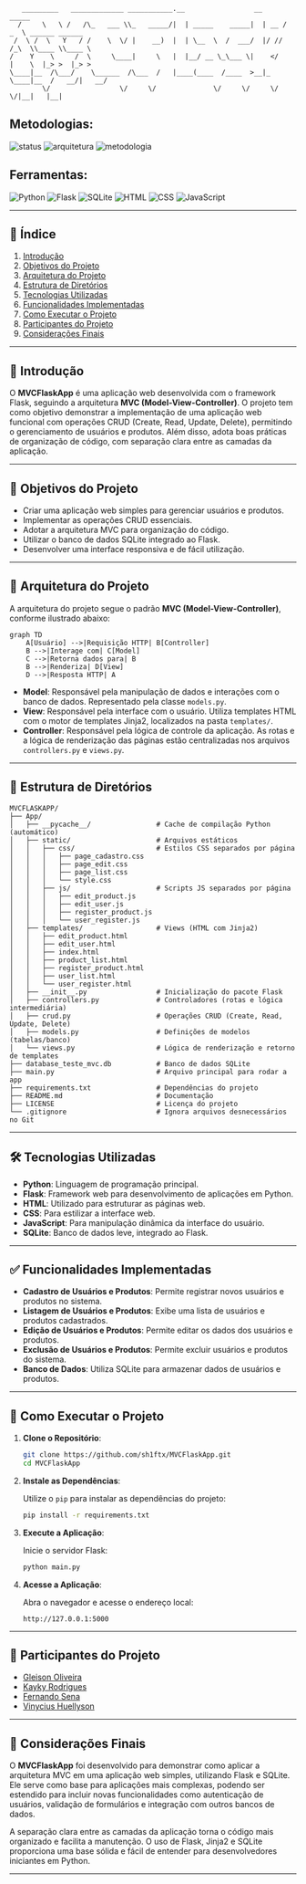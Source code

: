 
```
   _________   _____________ ___________.__                 __      _____                 
  /     \   \ /   /\_   ___ \\_   _____/|  | _____    _____|  | __ /  _  \ ______ ______  
 /  \ /  \   Y   / /    \  \/ |    __)  |  | \__  \  /  ___/  |/ //  /_\  \\____ \\____ \ 
/    Y    \     /  \     \____|     \   |  |__/ __ \_\___ \|    </    |    \  |_> >  |_> >
\____|__  /\___/    \______  /\___  /   |____(____  /____  >__|_ \____|__  /   __/|   __/ 
        \/                 \/     \/              \/     \/     \/       \/|__|   |__|    
```

## Metodologias:

![status](https://img.shields.io/badge/status-concluído-brightgreen?style=for-the-badge)
![arquitetura](https://img.shields.io/badge/arquitetura-MVC-blueviolet?style=for-the-badge)
![metodologia](https://img.shields.io/badge/metodologia-Scrum-orange?style=for-the-badge)

## Ferramentas:

![Python](https://img.shields.io/badge/Python-3.10-blue?style=for-the-badge&logo=python)
![Flask](https://img.shields.io/badge/Flask-2.2-lightgrey?style=for-the-badge&logo=flask)
![SQLite](https://img.shields.io/badge/SQLite-3.36-blue?style=for-the-badge&logo=sqlite)
![HTML](https://img.shields.io/badge/HTML5-E34F26?style=for-the-badge&logo=html5&logoColor=white)
![CSS](https://img.shields.io/badge/CSS3-1572B6?style=for-the-badge&logo=css3&logoColor=white)
![JavaScript](https://img.shields.io/badge/JavaScript-ES6-yellow?style=for-the-badge&logo=javascript)

---

## 📌 Índice

1. [Introdução](#introdução)
2. [Objetivos do Projeto](#objetivos-do-projeto)
3. [Arquitetura do Projeto](#arquitetura-do-projeto)
4. [Estrutura de Diretórios](#estrutura-de-diretórios)
5. [Tecnologias Utilizadas](#tecnologias-utilizadas)
6. [Funcionalidades Implementadas](#funcionalidades-implementadas)
7. [Como Executar o Projeto](#como-executar-o-projeto)
8. [Participantes do Projeto](#participantes-do-projeto)
9. [Considerações Finais](#considerações-finais)

---

## 🚀 Introdução

O **MVCFlaskApp** é uma aplicação web desenvolvida com o framework Flask, seguindo a arquitetura **MVC (Model-View-Controller)**. O projeto tem como objetivo demonstrar a implementação de uma aplicação web funcional com operações CRUD (Create, Read, Update, Delete), permitindo o gerenciamento de usuários e produtos. Além disso, adota boas práticas de organização de código, com separação clara entre as camadas da aplicação.

---

## 🎯 Objetivos do Projeto

- Criar uma aplicação web simples para gerenciar usuários e produtos.
- Implementar as operações CRUD essenciais.
- Adotar a arquitetura MVC para organização do código.
- Utilizar o banco de dados SQLite integrado ao Flask.
- Desenvolver uma interface responsiva e de fácil utilização.

---

## 🧱 Arquitetura do Projeto

A arquitetura do projeto segue o padrão **MVC (Model-View-Controller)**, conforme ilustrado abaixo:

```mermaid
graph TD
    A[Usuário] -->|Requisição HTTP| B[Controller]
    B -->|Interage com| C[Model]
    C -->|Retorna dados para| B
    B -->|Renderiza| D[View]
    D -->|Resposta HTTP| A
```

- **Model**: Responsável pela manipulação de dados e interações com o banco de dados. Representado pela classe `models.py`.
- **View**: Responsável pela interface com o usuário. Utiliza templates HTML com o motor de templates Jinja2, localizados na pasta `templates/`.
- **Controller**: Responsável pela lógica de controle da aplicação. As rotas e a lógica de renderização das páginas estão centralizadas nos arquivos `controllers.py` e `views.py`.

---

## 📁 Estrutura de Diretórios

```
MVCFLASKAPP/
├── App/
│   ├── __pycache__/                # Cache de compilação Python (automático)
│   ├── static/                     # Arquivos estáticos
│   │   ├── css/                    # Estilos CSS separados por página
│   │   │   ├── page_cadastro.css
│   │   │   ├── page_edit.css
│   │   │   ├── page_list.css
│   │   │   └── style.css
│   │   ├── js/                     # Scripts JS separados por página
│   │   │   ├── edit_product.js
│   │   │   ├── edit_user.js
│   │   │   ├── register_product.js
│   │   │   └── user_register.js
│   ├── templates/                  # Views (HTML com Jinja2)
│   │   ├── edit_product.html
│   │   ├── edit_user.html
│   │   ├── index.html
│   │   ├── product_list.html
│   │   ├── register_product.html
│   │   ├── user_list.html
│   │   └── user_register.html
│   ├── __init__.py                 # Inicialização do pacote Flask
│   ├── controllers.py              # Controladores (rotas e lógica intermediária)
│   ├── crud.py                     # Operações CRUD (Create, Read, Update, Delete)
│   ├── models.py                   # Definições de modelos (tabelas/banco)
│   └── views.py                    # Lógica de renderização e retorno de templates
├── database_teste_mvc.db           # Banco de dados SQLite
├── main.py                         # Arquivo principal para rodar a app
├── requirements.txt                # Dependências do projeto
├── README.md                       # Documentação
├── LICENSE                         # Licença do projeto
└── .gitignore                      # Ignora arquivos desnecessários no Git
```

---

## 🛠️ Tecnologias Utilizadas

- **Python**: Linguagem de programação principal.
- **Flask**: Framework web para desenvolvimento de aplicações em Python.
- **HTML**: Utilizado para estruturar as páginas web.
- **CSS**: Para estilizar a interface web.
- **JavaScript**: Para manipulação dinâmica da interface do usuário.
- **SQLite**: Banco de dados leve, integrado ao Flask.

---

## ✅ Funcionalidades Implementadas

- **Cadastro de Usuários e Produtos**: Permite registrar novos usuários e produtos no sistema.
- **Listagem de Usuários e Produtos**: Exibe uma lista de usuários e produtos cadastrados.
- **Edição de Usuários e Produtos**: Permite editar os dados dos usuários e produtos.
- **Exclusão de Usuários e Produtos**: Permite excluir usuários e produtos do sistema.
- **Banco de Dados**: Utiliza SQLite para armazenar dados de usuários e produtos.

---

## 🧪 Como Executar o Projeto

1. **Clone o Repositório**:

   ```bash
   git clone https://github.com/sh1ftx/MVCFlaskApp.git
   cd MVCFlaskApp
   ```

2. **Instale as Dependências**:

   Utilize o `pip` para instalar as dependências do projeto:

   ```bash
   pip install -r requirements.txt
   ```

3. **Execute a Aplicação**:

   Inicie o servidor Flask:

   ```bash
   python main.py
   ```

4. **Acesse a Aplicação**:

   Abra o navegador e acesse o endereço local:

   ```
   http://127.0.0.1:5000
   ```

---

## 👥 Participantes do Projeto

- [Gleison Oliveira](https://github.com/gleiSUN)
- [Kayky Rodrigues](https://github.com/xFrostzss)
- [Fernando Sena](https://github.com/FernandosenaDev)
- [Vinycius Huellyson](https://github.com/VINYCIU51)

---

## 📝 Considerações Finais

O **MVCFlaskApp** foi desenvolvido para demonstrar como aplicar a arquitetura MVC em uma aplicação web simples, utilizando Flask e SQLite. Ele serve como base para aplicações mais complexas, podendo ser estendido para incluir novas funcionalidades como autenticação de usuários, validação de formulários e integração com outros bancos de dados.

A separação clara entre as camadas da aplicação torna o código mais organizado e facilita a manutenção. O uso de Flask, Jinja2 e SQLite proporciona uma base sólida e fácil de entender para desenvolvedores iniciantes em Python.

---
